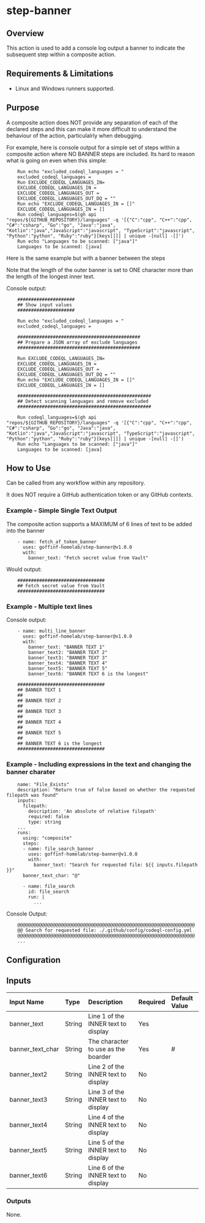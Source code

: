 # step-banner

## Overview

This action is used to add a console log output a banner to indicate the subsequent step within a composite action.


## Requirements & Limitations

* Linux and Windows runners supported.

## Purpose

A composite action does NOT provide any separation of each of the declared steps and this can make it more difficult to understand the behaviour of the action, particulalrly when debugging.

For example, here is console output for a simple set of steps within a composite action where NO BANNER steps are included. Its hard to reason what is going on even when this simple:

```
	Run echo "excluded_codeql_languages = "
	excluded_codeql_languages = 
	Run EXCLUDE_CODEQL_LANGUAGES_IN=
	EXCLUDE_CODEQL_LANGUAGES_IN = 
	EXCLUDE_CODEQL_LANGUAGES_OUT = 
	EXCLUDE_CODEQL_LANGUAGES_OUT_DQ = ""
	Run echo "EXCLUDE_CODEQL_LANGUAGES_IN = []"
	EXCLUDE_CODEQL_LANGUAGES_IN = []
	Run codeql_languages=$(gh api "repos/${GITHUB_REPOSITORY}/languages" -q '[{"C":"cpp", "C++":"cpp", "C#":"csharp", "Go":"go", "Java":"java", "Kotlin":"java","JavaScript":"javascript", "TypeScript":"javascript", "Python":"python", "Ruby":"ruby"}[keys[]]] | unique -[null] -[]')
	Run echo "Languages to be scanned: ["java"]"
	Languages to be scanned: [java]
```

Here is the same example but with a banner between the steps

Note that the length of the outer banner is set to ONE character more than the length of the longest inner text.

Console output:

```
	#####################
	## Show input values
	#####################

	Run echo "excluded_codeql_languages = "
	excluded_codeql_languages = 

	#############################################
	## Prepare a JSON array of exclude languages
	#############################################

	Run EXCLUDE_CODEQL_LANGUAGES_IN=
	EXCLUDE_CODEQL_LANGUAGES_IN = 
	EXCLUDE_CODEQL_LANGUAGES_OUT = 
	EXCLUDE_CODEQL_LANGUAGES_OUT_DQ = ""
	Run echo "EXCLUDE_CODEQL_LANGUAGES_IN = []"
	EXCLUDE_CODEQL_LANGUAGES_IN = []

	#################################################
	## Detect scanning languages and remove excluded
	#################################################

	Run codeql_languages=$(gh api "repos/${GITHUB_REPOSITORY}/languages" -q '[{"C":"cpp", "C++":"cpp", "C#":"csharp", "Go":"go", "Java":"java", "Kotlin":"java","JavaScript":"javascript", "TypeScript":"javascript", "Python":"python", "Ruby":"ruby"}[keys[]]] | unique -[null] -[]')
	Run echo "Languages to be scanned: ["java"]"
	Languages to be scanned: [java]
```

## How to Use

Can be called from any workflow within any repository.

It does NOT require a GitHub authentication token or any GitHub contexts.

### Example - Simple Single Text Output

The composite action supports a MAXIMUM of 6 lines of text to be added into the banner

```
	- name: fetch_af_token_banner
	  uses: goffinf-homelab/step-banner@v1.0.0
	  with:
		banner_text: "Fetch secret value from Vault"
```

Would output:

```
	################################
	## Fetch secret value from Vault
	################################
```

### Example - Multiple text lines

Console output:

```
    - name: multi_line_banner
      uses: goffinf-homelab/step-banner@v1.0.0
      with:
        banner_text: "BANNER TEXT 1"
        banner_text2: "BANNER TEXT 2"
        banner_text3: "BANNER TEXT 3"
        banner_text4: "BANNER TEXT 4"
        banner_text5: "BANNER TEXT 5"
        banner_text6: "BANNER TEXT 6 is the longest"

	################################
	## BANNER TEXT 1
	##
	## BANNER TEXT 2
	##
	## BANNER TEXT 3
	##
	## BANNER TEXT 4
	##
	## BANNER TEXT 5
	##
	## BANNER TEXT 6 is the longest
	################################
```

### Example - Including expressions in the text and changing the banner charater

```
	name: "File_Exists"
	description: "Return true of false based on whether the requested filepath was found"
	inputs:
	  filepath:
		description: 'An absolute of relative filepath'
		required: false
		type: string
	...
	runs:
	  using: "composite"
	  steps:
      - name: file_search_banner
        uses: goffinf-homelab/step-banner@v1.0.0
        with:
          banner_text: "Search for requested file: ${{ inputs.filepath }}"
	  banner_text_char: "@"

      - name: file_search
        id: file_search
        run: |
	      ...
```

Console Output:

```
	@@@@@@@@@@@@@@@@@@@@@@@@@@@@@@@@@@@@@@@@@@@@@@@@@@@@@@@@@@@@@@@@@
	@@ Search for requested file: ./.github/config/codeql-config.yml
	@@@@@@@@@@@@@@@@@@@@@@@@@@@@@@@@@@@@@@@@@@@@@@@@@@@@@@@@@@@@@@@@@
	...
```

## Configuration

## Inputs


| Input Name | Type | Description | Required | Default Value | 
| :--------- | :--- | :---------- | :------- | :------------ |
| banner_text | String | Line 1 of the INNER text to display | Yes | &#160; |
| banner_text_char | String | The character to use as the boarder | Yes | # |
| banner_text2 | String | Line 2 of the INNER text to display | No | &#160; |
| banner_text3 | String | Line 3 of the INNER text to display | No | &#160; |
| banner_text4 | String | Line 4 of the INNER text to display | No | &#160; |
| banner_text5 | String | Line 5 of the INNER text to display | No | &#160; |
| banner_text6 | String | Line 6 of the INNER text to display | No | &#160; |

### Outputs

None.
